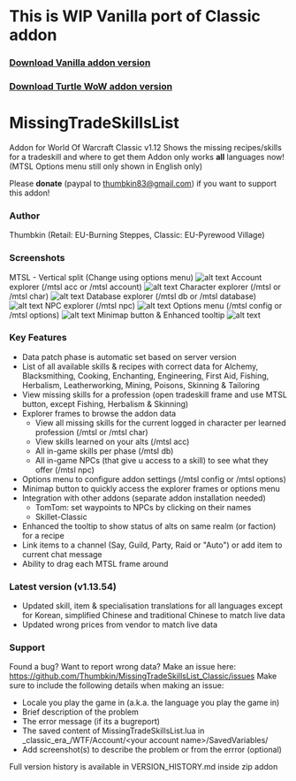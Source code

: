 # This is WIP Vanilla port of Classic addon

### [Download Vanilla addon version](https://github.com/refaim/MissingTradeSkillsList-vanilla/archive/refs/heads/master.zip)
### [Download Turtle WoW addon version](https://github.com/refaim/MissingTradeSkillsList-vanilla/archive/refs/heads/turtle.zip)

# MissingTradeSkillsList
Addon for World Of Warcraft Classic v1.12
Shows the missing recipes/skills for a tradeskill and where to get them
Addon only works **all** languages now! (MTSL Options menu still only shown in English only)

Please **donate** (paypal to thumbkin83@gmail.com) if you want to support this addon!

### Author
Thumbkin (Retail: EU-Burning Steppes, Classic: EU-Pyrewood Village)

### Screenshots
MTSL - Vertical split (Change using options menu)
![alt text](http://www.thumbkin.be/mtsl/images/classic/mtsl_main.png "Missing TradeSkills List - Main window")
Account explorer (/mtsl acc or /mtsl account)
![alt text](http://www.thumbkin.be/mtsl/images/classic/mtsl_account.png "Missing TradeSkills List - Account explorer")
Character explorer (/mtsl or /mtsl char)
![alt text](http://www.thumbkin.be/mtsl/images/classic/mtsl_character.png "Missing TradeSkills List - Character explorer")
Database explorer (/mtsl db or /mtsl database)
![alt text](http://www.thumbkin.be/mtsl/images/classic/mtsl_database.png "Missing TradeSkills List - Database explorer")
NPC explorer (/mtsl npc)
![alt text](http://www.thumbkin.be/mtsl/images/classic/mtsl_npc.png "Missing TradeSkills List - NPC explorer")
Options menu (/mtsl config or /mtsl options)
![alt text](http://www.thumbkin.be/mtsl/images/classic/mtsl_options.png "Missing TradeSkills List - Options menu")
Minimap button & Enhanced tooltip
![alt text](http://www.thumbkin.be/mtsl/images/classic/mtsl_minimap_tooltips.png "Missing TradeSkills List - Minimap Button & Enhanced tooltip")

### Key Features

* Data patch phase is automatic set based on server version
* List of all available skills & recipes with correct data for Alchemy, Blacksmithing, Cooking, Enchanting, Engineering, First Aid, Fishing, Herbalism, Leatherworking, Mining, Poisons, Skinning & Tailoring
* View missing skills for a profession (open tradeskill frame and use MTSL button, except Fishing, Herbalism & Skinning)
* Explorer frames to browse the addon data
  * View all missing skills for the current logged in character per learned profession (/mtsl or /mtsl char)
  * View skills learned on your alts (/mtsl acc)
  * All in-game skills per phase (/mtsl db)
  * All in-game NPCs (that give u access to a skill) to see what they offer (/mtsl npc)
* Options menu to configure addon settings (/mtsl config or /mtsl options)
* Minimap button to quickly access the explorer frames or options menu
* Integration with other addons (separate addon installation needed)
  * TomTom: set waypoints to NPCs by clicking on their names
  * Skillet-Classic
* Enhanced the tooltip to show status of alts on same realm (or faction) for a recipe
* Link items to a channel (Say, Guild, Party, Raid or "Auto") or add item to current chat message
* Ability to drag each MTSL frame around

### Latest version (v1.13.54)

* Updated skill, item & specialisation translations for all languages except for Korean, simplified Chinese and traditional Chinese to match live data
* Updated wrong prices from vendor to match live data

### Support

Found a bug? Want to report wrong data?
Make an issue here: https://github.com/Thumbkin/MissingTradeSkillsList_Classic/issues
Make sure to include the following details when making an issue:
* Locale you play the game in (a.k.a. the language you play the game in)
* Brief description of the problem
* The error message (if its a bugreport)
* The saved content of MissingTradeSkillsList.lua in \_classic\_era\_/WTF/Account/\<your account name\>/SavedVariables/
* Add screenshot(s) to describe the problem or from the errror (optional)

Full version history is available in VERSION_HISTORY.md inside zip addon
